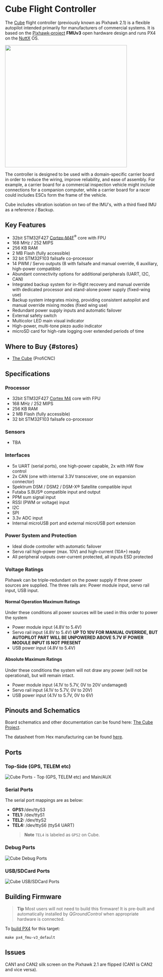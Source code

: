 # Cube Flight Controller

The [Cube](http://www.proficnc.com/61-system-kits2) flight controller (previously known as Pixhawk 2.1) is a flexible autopilot intended primarily for manufacturers of commercial systems. 
It is based on the [Pixhawk-project](https://pixhawk.org/) **FMUv3** open hardware design and runs PX4 on the [NuttX](http://nuttx.org) OS.

<img src="../../assets/flight_controller/cube/pixhawk2_cube_hero.png" width="400px" />

The controller is designed to be used with a domain-specific carrier board in order to reduce the wiring, improve reliability, and ease of assembly. 
For example, a carrier board for a commercial inspection vehicle might include connections for a companion computer, 
while a carrier board for a racer could includes ESCs form the frame of the vehicle.

Cube includes vibration isolation on two of the IMU's, with a third fixed IMU as a reference / Backup.


## Key Features

* 32bit STM32F427 [Cortex-M4F](http://en.wikipedia.org/wiki/ARM_Cortex-M#Cortex-M4)<sup>&reg;</sup> core with FPU
* 168 MHz / 252 MIPS 
* 256 KB RAM
* 2 MB Flash \(fully accessible\)
* 32 bit STM32F103 failsafe co-processor
* 14 PWM / Servo outputs (8 with failsafe and manual override, 6 auxiliary, high-power compatible)
* Abundant connectivity options for additional peripherals (UART, I2C, CAN)
* Integrated backup system for in-flight recovery and manual override with dedicated processor and stand-alone power supply (fixed-wing use)
* Backup system integrates mixing, providing consistent autopilot and manual override mixing modes (fixed wing use)
* Redundant power supply inputs and automatic failover
* External safety switch
* Multicolor LED main visual indicator
* High-power, multi-tone piezo audio indicator
* microSD card for high-rate logging over extended periods of time


## Where to Buy {#stores}

* [The Cube](http://www.proficnc.com/61-system-kits) (ProfiCNC)


## Specifications

### Processor

* 32bit STM32F427 [Cortex M4](http://en.wikipedia.org/wiki/ARM_Cortex-M#Cortex-M4) core with FPU
* 168 MHz / 252 MIPS 
* 256 KB RAM
* 2 MB Flash (fully accessible)
* 32 bit STM32F103 failsafe co-processor

### Sensors

* TBA

### Interfaces

* 5x UART (serial ports), one high-power capable, 2x with HW flow control
* 2x CAN (one with internal 3.3V transceiver, one on expansion connector)
* Spektrum DSM / DSM2 / DSM-X® Satellite compatible input
* Futaba S.BUS® compatible input and output
* PPM sum signal input
* RSSI (PWM or voltage) input
* I2C
* SPI
* 3.3v ADC input
* Internal microUSB port and external microUSB port extension

### Power System and Protection

* Ideal diode controller with automatic failover
* Servo rail high-power (max. 10V) and high-current (10A+) ready
* All peripheral outputs over-current protected, all inputs ESD protected


### Voltage Ratings

Pixhawk can be triple-redundant on the power supply if three power sources are supplied. The three rails are: Power module input, servo rail input, USB input.

#### Normal Operation Maximum Ratings

Under these conditions all power sources will be used in this order to power the system

- Power module input (4.8V to 5.4V)
- Servo rail input (4.8V to 5.4V) **UP TO 10V FOR MANUAL OVERRIDE, BUT AUTOPILOT PART WILL BE UNPOWERED ABOVE 5.7V IF POWER MODULE INPUT IS NOT PRESENT**
- USB power input (4.8V to 5.4V)

#### Absolute Maximum Ratings

Under these conditions the system will not draw any power (will not be operational), but will remain intact.

- Power module input (4.1V to 5.7V, 0V to 20V undamaged)
- Servo rail input (4.1V to 5.7V, 0V to 20V)
- USB power input (4.1V to 5.7V, 0V to 6V)


## Pinouts and Schematics

Board schematics and other documentation can be found here: [The Cube Project](https://github.com/proficnc/The-Cube).

The datasheet from Hex manufacturing can be found [here](http://www.hex.aero/wp-content/uploads/2016/07/DRS_Pixhawk-2-17th-march-2016.pdf).


## Ports

### Top-Side (GPS, TELEM etc)

![Cube Ports - Top (GPS, TELEM etc) and Main/AUX](../../assets/flight_controller/cube/cube_ports_top_main.jpg)

### Serial Ports

The serial port mappings are as below:
- **GPS1:**/dev/ttyS3
- **TEL1:** /dev/ttyS1
- **TEL2:** /dev/ttyS2
- **TEL4:** /dev/ttyS6 (ttyS4 UART)
  > **Note** `TEL4` is labeled as `GPS2` on Cube.

### Debug Ports

![Cube Debug Ports](../../assets/flight_controller/cube/cube_ports_debug.jpg)

### USB/SDCard Ports

![Cube USB/SDCard Ports](../../assets/flight_controller/cube/cube_ports_usb_sdcard.jpg)


## Building Firmware

> **Tip** Most users will not need to build this firmware!
  It is pre-built and automatically installed by *QGroundControl* when appropriate hardware is connected.

To [build PX4](https://dev.px4.io/en/setup/building_px4.html) for this target:
```
make px4_fmu-v3_default
```

## Issues
CAN1 and CAN2 silk screen on the Pixhawk 2.1 are flipped (CAN1 is CAN2 and vice versa). 
